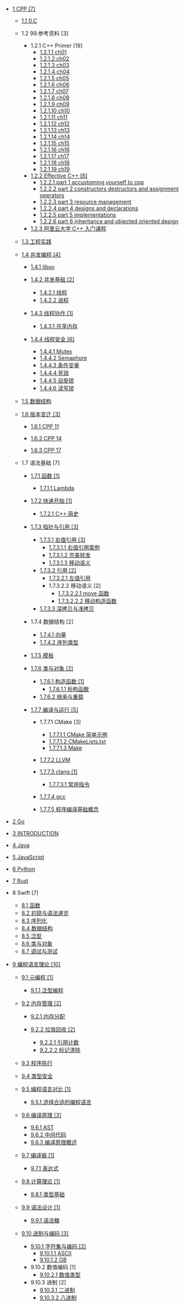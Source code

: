   - [1 CPP [7]](/CPP/README.md)
    - [1.1 0.C](/CPP/0.C/README.md)
      
    - 1.2 99.参考资料 [3]
      - 1.2.1 C++ Primer [19]
        - [1.2.1.1 ch01](/CPP/99.参考资料/C++%20Primer/ch01.md)
        - [1.2.1.2 ch02](/CPP/99.参考资料/C++%20Primer/ch02.md)
        - [1.2.1.3 ch03](/CPP/99.参考资料/C++%20Primer/ch03.md)
        - [1.2.1.4 ch04](/CPP/99.参考资料/C++%20Primer/ch04.md)
        - [1.2.1.5 ch05](/CPP/99.参考资料/C++%20Primer/ch05.md)
        - [1.2.1.6 ch06](/CPP/99.参考资料/C++%20Primer/ch06.md)
        - [1.2.1.7 ch07](/CPP/99.参考资料/C++%20Primer/ch07.md)
        - [1.2.1.8 ch08](/CPP/99.参考资料/C++%20Primer/ch08.md)
        - [1.2.1.9 ch09](/CPP/99.参考资料/C++%20Primer/ch09.md)
        - [1.2.1.10 ch10](/CPP/99.参考资料/C++%20Primer/ch10.md)
        - [1.2.1.11 ch11](/CPP/99.参考资料/C++%20Primer/ch11.md)
        - [1.2.1.12 ch12](/CPP/99.参考资料/C++%20Primer/ch12.md)
        - [1.2.1.13 ch13](/CPP/99.参考资料/C++%20Primer/ch13.md)
        - [1.2.1.14 ch14](/CPP/99.参考资料/C++%20Primer/ch14.md)
        - [1.2.1.15 ch15](/CPP/99.参考资料/C++%20Primer/ch15.md)
        - [1.2.1.16 ch16](/CPP/99.参考资料/C++%20Primer/ch16.md)
        - [1.2.1.17 ch17](/CPP/99.参考资料/C++%20Primer/ch17.md)
        - [1.2.1.18 ch18](/CPP/99.参考资料/C++%20Primer/ch18.md)
        - [1.2.1.19 ch19](/CPP/99.参考资料/C++%20Primer/ch19.md)
      - [1.2.2 Effective C++ [6]](/CPP/99.参考资料/Effective%20C++/README.md)
        - [1.2.2.1 part 1 accustoming yourself to cpp](/CPP/99.参考资料/Effective%20C++/part-1-accustoming-yourself-to-cpp.md)
        - [1.2.2.2 part 2 constructors destructors and assignment operators](/CPP/99.参考资料/Effective%20C++/part-2-constructors-destructors-and-assignment-operators.md)
        - [1.2.2.3 part 3 resource management](/CPP/99.参考资料/Effective%20C++/part-3-resource-management.md)
        - [1.2.2.4 part 4 designs and declarations](/CPP/99.参考资料/Effective%20C++/part-4-designs-and-declarations.md)
        - [1.2.2.5 part 5 implementations](/CPP/99.参考资料/Effective%20C++/part-5-implementations.md)
        - [1.2.2.6 part 6 inheritance and objected oriented design](/CPP/99.参考资料/Effective%20C++/part-6-inheritance-and-objected-oriented-design.md)
      - [1.2.3 阿里云大学 C++ 入门课程](/CPP/99.参考资料/阿里云大学%20C++%20入门课程/README.md)
        
    - [1.3 工程实践](/CPP/工程实践/README.md)
      
    - [1.4 并发编程 [4]](/CPP/并发编程/README.md)
      - [1.4.1 libuv](/CPP/并发编程/libuv/README.md)
        
      - [1.4.2 并发基础 [2]](/CPP/并发编程/并发基础/README.md)
        - [1.4.2.1 线程](/CPP/并发编程/并发基础/线程.md)
        - [1.4.2.2 进程](/CPP/并发编程/并发基础/进程.md)
      - [1.4.3 线程协作 [1]](/CPP/并发编程/线程协作/README.md)
        - [1.4.3.1 共享内存](/CPP/并发编程/线程协作/共享内存.md)
      - [1.4.4 线程安全 [6]](/CPP/并发编程/线程安全/README.md)
        - [1.4.4.1 Mutex](/CPP/并发编程/线程安全/Mutex.md)
        - [1.4.4.2 Semaphore](/CPP/并发编程/线程安全/Semaphore.md)
        - [1.4.4.3 条件变量](/CPP/并发编程/线程安全/条件变量.md)
        - [1.4.4.4 死锁](/CPP/并发编程/线程安全/死锁.md)
        - [1.4.4.5 自旋锁](/CPP/并发编程/线程安全/自旋锁.md)
        - [1.4.4.6 读写锁](/CPP/并发编程/线程安全/读写锁.md)
    - [1.5 数据结构](/CPP/数据结构/README.md)
      
    - [1.6 版本变迁 [3]](/CPP/版本变迁/README.md)
      - [1.6.1 CPP 11](/CPP/版本变迁/CPP%2011/README.md)
        
      - [1.6.2 CPP 14](/CPP/版本变迁/CPP%2014/README.md)
        
      - [1.6.3 CPP 17](/CPP/版本变迁/CPP%2017/README.md)
        
    - 1.7 语法基础 [7]
      - [1.7.1 函数 [1]](/CPP/语法基础/函数/README.md)
        - [1.7.1.1 Lambda](/CPP/语法基础/函数/Lambda.md)
      - [1.7.2 快速开始 [1]](/CPP/语法基础/快速开始/README.md)
        - [1.7.2.1 C++ 简史](/CPP/语法基础/快速开始/C++%20简史.md)
      - [1.7.3 指针与引用 [3]](/CPP/语法基础/指针与引用/README.md)
        - [1.7.3.1 右值引用 [3]](/CPP/语法基础/指针与引用/右值引用/README.md)
          - [1.7.3.1.1 右值引用案例](/CPP/语法基础/指针与引用/右值引用/右值引用案例.md)
          - [1.7.3.1.2 完美转发](/CPP/语法基础/指针与引用/右值引用/完美转发.md)
          - [1.7.3.1.3 移动语义](/CPP/语法基础/指针与引用/右值引用/移动语义.md)
        - [1.7.3.2 引用 [2]](/CPP/语法基础/指针与引用/引用/README.md)
          - [1.7.3.2.1 左值引用](/CPP/语法基础/指针与引用/引用/左值引用.md)
          - 1.7.3.2.2 移动语义 [2]
            - [1.7.3.2.2.1 move 函数](/CPP/语法基础/指针与引用/引用/移动语义/move%20函数.md)
            - [1.7.3.2.2.2 移动构造函数](/CPP/语法基础/指针与引用/引用/移动语义/移动构造函数.md)
        - [1.7.3.3 深拷贝与浅拷贝](/CPP/语法基础/指针与引用/深拷贝与浅拷贝/README.md)
          
      - 1.7.4 数据结构 [2]
        - [1.7.4.1 向量](/CPP/语法基础/数据结构/向量.md)
        - [1.7.4.2 序列类型](/CPP/语法基础/数据结构/序列类型.md)
      - [1.7.5 模板](/CPP/语法基础/模板/README.md)
        
      - [1.7.6 类与对象 [2]](/CPP/语法基础/类与对象/README.md)
        - [1.7.6.1 构造函数 [1]](/CPP/语法基础/类与对象/构造函数/README.md)
          - [1.7.6.1.1 析构函数](/CPP/语法基础/类与对象/构造函数/析构函数.md)
        - [1.7.6.2 继承与重载](/CPP/语法基础/类与对象/继承与重载.md)
      - [1.7.7 编译与运行 [5]](/CPP/语法基础/编译与运行/README.md)
        - 1.7.7.1 CMake [3]
          - [1.7.7.1.1 CMake 简单示例](/CPP/语法基础/编译与运行/CMake/CMake%20简单示例.md)
          - [1.7.7.1.2 CMakeLists.txt](/CPP/语法基础/编译与运行/CMake/CMakeLists.txt.md)
          - [1.7.7.1.3 Make](/CPP/语法基础/编译与运行/CMake/Make.md)
        - [1.7.7.2 LLVM](/CPP/语法基础/编译与运行/LLVM/README.md)
          
        - [1.7.7.3 clang [1]](/CPP/语法基础/编译与运行/clang/README.md)
          - [1.7.7.3.1 常用指令](/CPP/语法基础/编译与运行/clang/常用指令.md)
        - [1.7.7.4 gcc](/CPP/语法基础/编译与运行/gcc.md)
        - [1.7.7.5 程序编译基础概念](/CPP/语法基础/编译与运行/程序编译基础概念.md)
  - [2 Go](/Go/README.md)
    
  - [3 INTRODUCTION](/INTRODUCTION.md)
  - [4 Java](/Java/README.md)
    
  - [5 JavaScript](/JavaScript/README.md)
    
  - [6 Python](/Python/README.md)
    
  - [7 Rust](/Rust/README.md)
    
  - 8 Swift [7]
    - [8.1 函数](/Swift/函数.md)
    - [8.2 初窥与语法速览](/Swift/初窥与语法速览.md)
    - [8.3 序列化](/Swift/序列化.md)
    - [8.4 数据结构](/Swift/数据结构.md)
    - [8.5 泛型](/Swift/泛型.md)
    - [8.6 类与对象](/Swift/类与对象.md)
    - [8.7 调试与测试](/Swift/调试与测试.md)
  - [9 编程语言理论 [10]](/编程语言理论/README.md)
    - [9.1 元编程 [1]](/编程语言理论/元编程/README.md)
      - [9.1.1 泛型编程](/编程语言理论/元编程/泛型编程.md)
    - [9.2 内存管理 [2]](/编程语言理论/内存管理/README.md)
      - [9.2.1 内存分配](/编程语言理论/内存管理/内存分配/README.md)
        
      - [9.2.2 垃圾回收 [2]](/编程语言理论/内存管理/垃圾回收/README.md)
        - [9.2.2.1 引用计数](/编程语言理论/内存管理/垃圾回收/引用计数.md)
        - [9.2.2.2 标记清除](/编程语言理论/内存管理/垃圾回收/标记清除.md)
    - [9.3 程序执行](/编程语言理论/程序执行/README.md)
      
    - [9.4 类型安全](/编程语言理论/类型安全/README.md)
      
    - [9.5 编程语言对比 [1]](/编程语言理论/编程语言对比/README.md)
      - [9.5.1 选择合适的编程语言](/编程语言理论/编程语言对比/选择合适的编程语言.md)
    - [9.6 编译原理 [3]](/编程语言理论/编译原理/README.md)
      - [9.6.1 AST](/编程语言理论/编译原理/AST.md)
      - [9.6.2 中间代码](/编程语言理论/编译原理/中间代码.md)
      - [9.6.3 编译原理概述](/编程语言理论/编译原理/编译原理概述.md)
    - [9.7 编译器 [1]](/编程语言理论/编译器/README.md)
      - [9.7.1 表达式](/编程语言理论/编译器/表达式.md)
    - [9.8 计算理论 [1]](/编程语言理论/计算理论/README.md)
      - [9.8.1 类型基础](/编程语言理论/计算理论/类型基础.md)
    - [9.9 语法设计 [1]](/编程语言理论/语法设计/README.md)
      - [9.9.1 语法糖](/编程语言理论/语法设计/语法糖.md)
    - [9.10 进制与编码 [3]](/编程语言理论/进制与编码/README.md)
      - [9.10.1 字符集与编码 [2]](/编程语言理论/进制与编码/字符集与编码/README.md)
        - [9.10.1.1 ASCII](/编程语言理论/进制与编码/字符集与编码/ASCII.md)
        - [9.10.1.2 GB](/编程语言理论/进制与编码/字符集与编码/GB.md)
      - 9.10.2 数值编码 [1]
        - [9.10.2.1 数值类型](/编程语言理论/进制与编码/数值编码/数值类型.md)
      - 9.10.3 进制 [2]
        - [9.10.3.1 二进制](/编程语言理论/进制与编码/进制/二进制.md)
        - [9.10.3.2 八进制](/编程语言理论/进制与编码/进制/八进制.md)